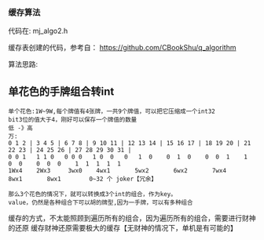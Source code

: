 ### 缓存算法

代码在:
mj_algo2.h

缓存表创建的代码，参考自：
https://github.com/CBookShu/q_algorithm 

算法思路:
## 单花色的手牌组合转int
    单个花色:1W~9W,每个牌值有4张牌，一共9个牌值，可以把它压缩成一个int32
    bit3位的值大于4，刚好可以保存一个牌值的数量
    低 -》高
    万:
    0 1 2 | 3 4 5 | 6 7 8 | 9 10 11 | 12 13 14 | 15 16 17 | 18 19 20 | 21 22 23 | 24 25 26 | 27 28 29 30 31 |
    0 0 1   1 1 0   0 0 0   1 0  0   0   1  0    0  1  0    0  0  1    1  0  0    0  0  0    1  1  1  1  1 
    1Wx4    2Wx3     3wx0    4wx1       5wx2       6wx2       7wx4       8wx1       8wx1        0~32 个 joker【冗余】

    那么3个花色的情况下，就可以转换成3个int的组合，作为key。
    value，仍然是各种组合下可以胡的牌型,因为一手牌，可以有多种组合


缓存的方式，不太能照顾到遍历所有的组合，因为遍历所有的组合，需要进行财神的还原
缓存财神还原需要极大的缓存【无财神的情况下，单机是有可能的】